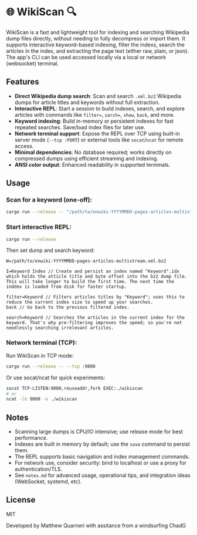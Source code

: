 # 🌐 WikiScan 🔍

WikiScan is a fast and lightweight tool for indexing and searching Wikipedia dump files directly, without needing to fully decompress or import them.
It supports interactive keyword-based indexing, filter the indexs, search the articles in the index, and extracting the page text (either raw, plain, or json).
The app's CLI can be used accessed locally via a local or network (websocket) terminal.

## Features

- **Direct Wikipedia dump search**: Scan and search `.xml.bz2` Wikipedia dumps for article titles and keywords without full extraction.
- **Interactive REPL**: Start a session to build indexes, search, and explore articles with commands like `filter=`, `sarch=`, `show`, `back`, and more.
- **Keyword indexing**: Build in-memory or persistent indexes for fast repeated searches. Save/load index files for later use.
- **Network terminal support**: Expose the REPL over TCP using built-in server mode (`--tcp :PORT`) or external tools like `socat`/`ncat` for remote access.
- **Minimal dependencies**: No database required; works directly on compressed dumps using efficient streaming and indexing.
- **ANSI color output**: Enhanced readability in supported terminals.

## Usage

### Scan for a keyword (one-off):
```sh
cargo run --release -- "/path/to/enwiki-YYYYMMDD-pages-articles-multistream.xml.bz2" "Keyword"
```

### Start interactive REPL:
```sh
cargo run --release
```
Then set dump and search keyword:
```
W=/path/to/enwiki-YYYYMMDD-pages-articles-multistream.xml.bz2

I=Keyword Index // Create and persist an index named "Keyword".idx which holds the atticle title and byte offset into the bz2 dump file. This will take longer to build the first time. The next time the inddex is loaded from disk for faster startup.

filter=Keyword // Filters articles titles by "Keyword"; uses this to reduce the current index size to speed up your searches.
back // Go back to the previous filtered index.

search=Keyword // Searches the articles in the current index for the keyword. That's why pre-filtering improves the speed; so you're not needlessly searching irrelevant articles.
```

### Network terminal (TCP):
Run WikiScan in TCP mode:
```sh
cargo run --release -- --tcp :9000
```
Or use socat/ncat for quick experiments:
```sh
socat TCP-LISTEN:9000,reuseaddr,fork EXEC:./wikiscan
# or
ncat -lk 9000 -e ./wikiscan
```

## Notes

- Scanning large dumps is CPU/IO intensive; use release mode for best performance.
- Indexes are built in memory by default; use the `save` command to persist them.
- The REPL supports basic navigation and index management commands.
- For network use, consider security: bind to localhost or use a proxy for authentication/TLS.
- See `notes.md` for advanced usage, operational tips, and integration ideas (WebSocket, systemd, etc).

## License
MIT

Developed by Matthew Quarneri with assitance from a windsurfing ChadG

